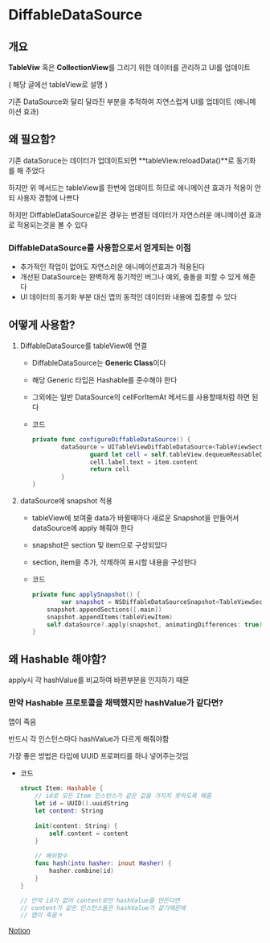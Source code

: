# DiffableDataSource

## 개요

**TableViw** 혹은 **CollectionView**를 그리기 위한 데이터를 관리하고 UI를 업데이트

( 해당 글에선 tableView로 설명 )

기존 DataSource와 달리 달라진 부분을 추적하여 자연스럽게 UI를 업데이트 (애니메이션 효과)

## 왜 필요함?

기존 dataSoruce는 데이터가 업데이트되면 **tableView.reloadData()**로 동기화를 해 주었다

하지만 위 메서드는 tableView를 한번에 업데이트 하므로 애니메이션 효과가 적용이 안되 사용자 경험에 나쁘다

하지만 DiffableDataSource같은 경우는 변경된 데이터가 자연스러운 애니메이션 효과로 적용되는것을 볼 수 있다

### DiffableDataSource를 사용함으로서 얻게되는 이점

- 추가적인 작업이 없어도 자연스러운 애니메이션효과가 적용된다
- 개선된 DataSource는 완벽하게 동기적인 버그나 예외, 충돌을 피할 수 있게 해준다
- UI 데이터의 동기화 부분 대신 앱의 동적인 데이터와 내용에 집중할 수 있다

## 어떻게 사용함?

1. DiffableDataSource를 tableView에 연결
    - DiffableDataSource는 **Generic Class**이다
    - 해당 Generic 타입은 Hashable를 준수해야 한다
    - 그외에는 일반 DataSource의 cellForItemAt 메서드를 사용할때처럼 하면 된다
    - 코드
        
        ```swift
        private func configureDiffableDataSource() {
        		dataSource = UITableViewDiffableDataSource<TableViewSection, Item>(tableView: tableView) { table, indexPath, item -> UITableViewCell? in
        				guard let cell = self.tableView.dequeueReusableCell(withIdentifier: "cell", for: indexPath) as? Cell else { return UITableViewCell() }
        				cell.label.text = item.content
        				return cell
        		}
        }
        ```
        
2. dataSource에 snapshot 적용
    - tableView에 보여줄 data가 바뀔때마다 새로운 Snapshot을 만들어서 dataSource에 apply 해줘야 한다
    - snapshot은 section 및 item으로 구성되있다
    - section, item을 추가, 삭제하여 표시할 내용을 구성한다
    - 코드
        
        ```swift
        private func applySnapshot() {
        		var snapshot = NSDiffableDataSourceSnapshot<TableViewSection, Item>()
            snapshot.appendSections([.main])
            snapshot.appendItems(tableViewItem)
            self.dataSource?.apply(snapshot, animatingDifferences: true)
        }
        ```
        

## 왜 Hashable 해야함?

apply시 각 hashValue를 비교하여 바뀐부분을 인지하기 때문

### 만약 Hashable 프로토콜을 채택했지만 hashValue가 같다면?

앱이 죽음

반드시 각 인스턴스마다 hashValue가 다르게 해줘야함

가장 좋은 방법은 타입에 UUID 프로퍼티를 하나 넣어주는것임

- 코드
    
    ```swift
    struct Item: Hashable {
        // id로 모든 Item 인스턴스가 같은 값을 가지지 못하도록 해줌
        let id = UUID().uuidString
        let content: String
        
        init(content: String) {
            self.content = content
        }
        
        // 해쉬함수
        func hash(into hasher: inout Hasher) {
            hasher.combine(id)
        }
    }
    
    // 만약 id가 없어 content로만 hashValue를 만든다면
    // content가 같은 인스턴스들은 hashValue가 같기때문에
    // 앱이 죽음ㅋ
    ```
    
[Notion](https://serious-hamburger-920.notion.site/DiffableDataSource-1d51afdc631844bf9cd637237c4b307b)
